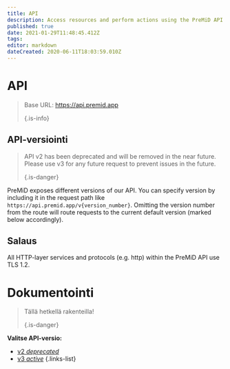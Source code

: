 ```yaml
---
title: API
description: Access resources and perform actions using the PreMiD API
published: true
date: 2021-01-29T11:48:45.412Z
tags:
editor: markdown
dateCreated: 2020-06-11T18:03:59.010Z
---
```


# API

> Base URL: https://api.premid.app 
> 
> {.is-info}

## API-versiointi
> API v2 has been deprecated and will be removed in the near future. Please use v3 for any future request to prevent issues in the future. 
> 
> {.is-danger}

PreMiD exposes different versions of our API. You can specify version by including it in the request path like `https://api.premid.app/v{version_number}`. Omitting the version number from the route will route requests to the current default version (marked below accordingly).

## Salaus

All HTTP-layer services and protocols (e.g. http) within the PreMiD API use TLS 1.2.

# Dokumentointi
> Tällä hetkellä rakenteilla! 
> 
> {.is-danger}

**Valitse API-versio:**
- [v2 *deprecated*](/dev/api/v2)
- [v3 *active*](/dev/api/v3)
{.links-list}